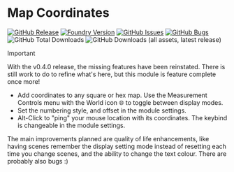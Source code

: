 # Map Coordinates

[![GitHub Release](https://img.shields.io/github/v/release/DC23/map-coords?label=Release&color=blue&logo=GitHub)](https://github.com/DC23/map-coords/releases/latest)
[![Foundry Version](https://img.shields.io/badge/Foundry%20Version-v12+-orange?logo=foundry-virtual-tabletop)](https://foundryvtt.com/)
[![GitHub Issues](https://img.shields.io/github/issues-raw/DC23/map-coords?label=Tasks&logo=GitHub)](https://github.com/DC23/map-coords/issues)
[![GitHub Bugs](https://img.shields.io/github/issues-raw/DC23/map-coords/bug?logo=GitHub&label=Bugs&color=red)](https://github.com/DC23/map-coords/issues?q=is%3Aopen+is%3Aissue+label%3Abug)
![GitHub Total Downloads](https://img.shields.io/github/downloads/DC23/map-coords/total?logo=GitHub&label=Downloads)
![GitHub Downloads (all assets, latest release)](https://img.shields.io/github/downloads/DC23/map-coords/latest/total?logo=GitHub&label=Downloads%3A%20Latest)

> [!IMPORTANT]
> With the v0.4.0 release, the missing features have been reinstated. There is still work to do to refine what's here, but this module is feature complete once more!

- Add coordinates to any square or hex map. Use the Measurement Controls menu with the World icon 🌐 to toggle between display modes.
- Set the numbering style, and offset in the module settings.
- Alt-Click to "ping" your mouse location with its coordinates. The keybind is changeable in the module settings.

The main improvements planned are quality of life enhancements, like having scenes remember the display setting mode instead of resetting each time you change scenes, and the ability to change the text colour. There are probably also bugs :)

